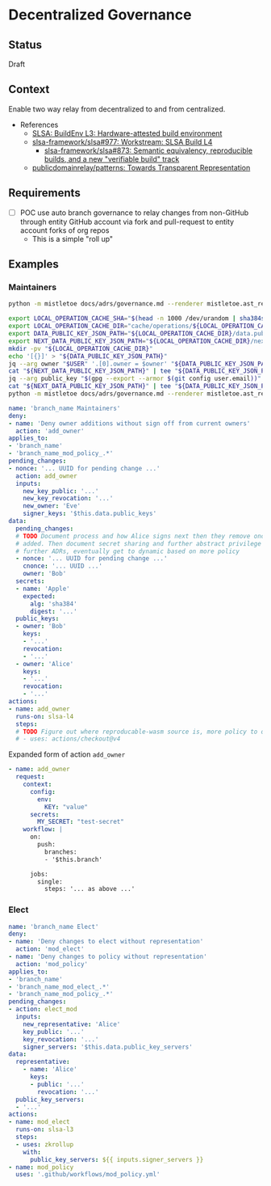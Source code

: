 # Decentralized Governance

## Status

Draft

## Context

Enable two way relay from decentralized to and from centralized.

- References
  - [SLSA: BuildEnv L3: Hardware-attested build environment](https://github.com/slsa-framework/slsa/blob/c9ea020c963df7941a29fdd21ea6303406ae7b34/docs/spec/draft/attested-build-env-levels.md)
  - [slsa-framework/slsa#977: Workstream: SLSA Build L4](https://github.com/slsa-framework/slsa/issues/977)
    - [slsa-framework/slsa#873: Semantic equivalency, reproducible builds, and a new "verifiable build" track](https://github.com/slsa-framework/slsa/issues/873)
  - [publicdomainrelay/patterns: Towards Transparent Representation](https://github.com/publicdomainrelay/patterns)

## Requirements

- [ ] POC use auto branch governance to relay changes from non-GitHub through entity GitHub account via fork and pull-request to entity account forks of org repos
  - This is a simple "roll up"

## Examples

### Maintainers

```bash
python -m mistletoe docs/adrs/governance.md --renderer mistletoe.ast_renderer.AstRenderer | jq -r --arg searchString "DATA_PUBLIC_KEY_JSON_PATH" --arg excludeString "bash -xe" '.. | strings | select(contains($searchString) and (contains($excludeString) | not))' | bash -xe
```

```bash
export LOCAL_OPERATION_CACHE_SHA="$(head -n 1000 /dev/urandom | sha384sum - | awk '{print $1}')"
export LOCAL_OPERATION_CACHE_DIR="cache/operations/${LOCAL_OPERATION_CACHE_SHA}"
export DATA_PUBLIC_KEY_JSON_PATH="${LOCAL_OPERATION_CACHE_DIR}/data.public_keys.json"
export NEXT_DATA_PUBLIC_KEY_JSON_PATH="${LOCAL_OPERATION_CACHE_DIR}/next.data.public_keys.json"
mkdir -pv "${LOCAL_OPERATION_CACHE_DIR}"
echo '[{}]' > "${DATA_PUBLIC_KEY_JSON_PATH}"
jq --arg owner "$USER" '.[0].owner = $owner' "${DATA_PUBLIC_KEY_JSON_PATH}" | tee "${NEXT_DATA_PUBLIC_KEY_JSON_PATH}"
cat "${NEXT_DATA_PUBLIC_KEY_JSON_PATH}" | tee "${DATA_PUBLIC_KEY_JSON_PATH}" | jq
jq --arg public_key "$(gpg --export --armor $(git config user.email))" '.[0].keys = [$public_key]' "${DATA_PUBLIC_KEY_JSON_PATH}" | tee "${NEXT_DATA_PUBLIC_KEY_JSON_PATH}"
cat "${NEXT_DATA_PUBLIC_KEY_JSON_PATH}" | tee "${DATA_PUBLIC_KEY_JSON_PATH}" | jq
python -m mistletoe docs/adrs/governance.md --renderer mistletoe.ast_renderer.AstRenderer | jq -r --arg searchString "branch_name Maintainers" --arg excludeString "mistletoe" '.. | strings | select(contains($searchString) and (contains($excludeString) | not))' | yq --indent 2 --prettyPrint '.data.public_keys = load(strenv(DATA_PUBLIC_KEY_JSON_PATH))'
```

```yaml
name: 'branch_name Maintainers'
deny:
- name: 'Deny owner additions without sign off from current owners'
  action: 'add_owner'
applies_to:
- 'branch_name'
- 'branch_name_mod_policy_.*'
pending_changes:
- nonce: '... UUID for pending change ...'
  action: add_owner
  inputs:
    new_key_public: '...'
    new_key_revocation: '...'
    new_owner: 'Eve'
    signer_keys: '$this.data.public_keys'
data:
  pending_changes:
  # TODO Document process and how Alice signs next then they remove once Eve is
  # added. Then document secret sharing and further abstract privilege levels in
  # further ADRs, eventually get to dynamic based on more policy
  - nonce: '... UUID for pending change ...'
    cnonce: '... UUID ...'
    owner: 'Bob'
  secrets:
  - name: 'Apple'
    expected:
      alg: 'sha384'
      digest: '...'
  public_keys:
  - owner: 'Bob'
    keys:
    - '...'
    revocation:
    - '...'
  - owner: 'Alice'
    keys:
    - '...'
    revocation:
    - '...'
actions:
- name: add_owner
  runs-on: slsa-l4
  steps:
  # TODO Figure out where reproducable-wasm source is, more policy to okay?
  # - uses: actions/checkout@v4
```

Expanded form of action `add_owner`

```yaml
- name: add_owner
  request:
    context:
      config:
        env:
          KEY: "value"
      secrets:
        MY_SECRET: "test-secret"
    workflow: |
      on:
        push:
          branches:
          - '$this.branch'

      jobs:
        single:
          steps: '... as above ...'
```

### Elect

```yaml
name: 'branch_name Elect'
deny:
- name: 'Deny changes to elect without representation'
  action: 'mod_elect'
- name: 'Deny changes to policy without representation'
  action: 'mod_policy'
applies_to:
- 'branch_name'
- 'branch_name_mod_elect_.*'
- 'branch_name_mod_policy_.*'
pending_changes:
- action: elect_mod
  inputs:
    new_representative: 'Alice'
    key_public: '...'
    key_revocation: '...'
    signer_servers: '$this.data.public_key_servers'
data:
  representative:
    - name: 'Alice'
      keys:
      - public: '...'
        revocation: '...'
  public_key_servers:
  - '...'
actions:
- name: mod_elect
  runs-on: slsa-l3
  steps:
  - uses: zkrollup
    with:
      public_key_servers: ${{ inputs.signer_servers }}
- name: mod_policy
  uses: '.github/workflows/mod_policy.yml'
```
